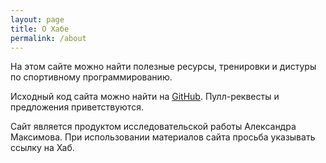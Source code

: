 ```yaml
---
layout: page
title: О Хабе
permalink: /about
---
```


На этом сайте можно найти полезные ресурсы, тренировки и дистуры по спортивному программированию.

Исходный код сайта можно найти на [GitHub](https://github.com/gym1505/hub). Пулл-реквесты и предложения приветствуются.

Сайт является продуктом исследовательской работы Александра Максимова. При использовании материалов сайта просьба указывать ссылку на Хаб.